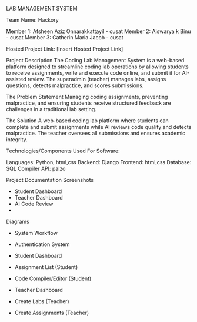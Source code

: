 LAB MANAGEMENT SYSTEM

Team Name: Hackory

Member 1: Afsheen Aziz Onnarakkattayil - cusat
Member 2: Aiswarya k Binu - cusat
Member 3: Catherin Maria Jacob - cusat

Hosted Project Link: [Insert Hosted Project Link]

Project Description
The Coding Lab Management System is a web-based platform designed to streamline coding lab operations by allowing students to receive assignments, write and execute code online, and submit it for AI-assisted review. The superadmin (teacher) manages labs, assigns questions, detects malpractice, and scores submissions.

The Problem Statement
Managing coding assignments, preventing malpractice, and ensuring students receive structured feedback are challenges in a traditional lab setting.

The Solution
A web-based coding lab platform where students can complete and submit assignments while AI reviews code quality and detects malpractice. The teacher oversees all submissions and ensures academic integrity.

Technologies/Components Used
For Software:

  Languages: Python, html,css
  Backend: Django 
  Frontend: html,css
  Database: SQL 
  Compiler API: paizo



Project Documentation
Screenshots
- Student Dashboard
- Teacher Dashboard
- AI Code Review
- 
Diagrams
- System Workflow

- Authentication System
- Student Dashboard
- Assignment List (Student)
- Code Compiler/Editor (Student)
- Teacher Dashboard
- Create Labs (Teacher)
- Create Assignments (Teacher)
